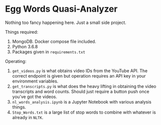 # Egg Words Quasi-Analyzer

Nothing too fancy happening here.  Just a small side project.

Things required:

1. MongoDB.  Docker compose file included.
2. Python 3.6.8
3. Packages given in `requirements.txt`

Operating:

1. `get_videos.py` is what obtains video IDs from the YouTube API.  The correct endpoint is given but operation requires an API key in your environment variables.
2. `get_transcripts.py` is what does the heavy lifting in obtaining the video transcripts and word counts.  Should just require a button push once you've got the videos.
3. `nl_words_analysis.ipynb` is a Jupyter Notebook with various analysis things.
4. `Stop_Words.txt` is a large list of stop words to combine with whatever is already in `NLTK`.